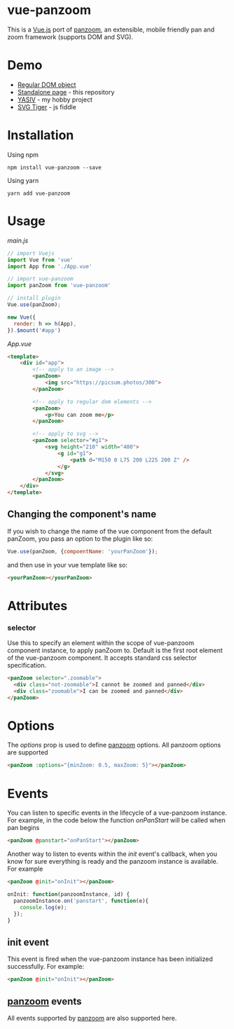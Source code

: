 # vue-panzoom

This is a [Vue.js](https://vuejs.org/) port of [panzoom](https://github.com/anvaka/panzoom), an extensible, mobile friendly pan and zoom framework (supports DOM and SVG).

# Demo

 * [Regular DOM object](https://anvaka.github.io/panzoom/demo/dom.html)
 * [Standalone page](https://anvaka.github.io/panzoom/demo/index.html) - this repository
 * [YASIV](http://www.yasiv.com/#/Search?q=algorithms&category=Books&lang=US) - my hobby project
 * [SVG Tiger](https://jsfiddle.net/uwxcmbyg/609/) - js fiddle

# Installation

Using npm

```
npm install vue-panzoom --save
```

Using yarn

```
yarn add vue-panzoom
```

# Usage

*main.js*
``` js
// import Vuejs
import Vue from 'vue'
import App from './App.vue'

// import vue-panzoom
import panZoom from 'vue-panzoom'

// install plugin
Vue.use(panZoom);

new Vue({
  render: h => h(App),
}).$mount('#app')
```

*App.vue*
``` html
<template>
    <div id="app">
        <!-- apply to an image -->
        <panZoom>
            <img src="https://picsum.photos/300">
        </panZoom>

        <!-- apply to regular dom elements -->
        <panZoom>
            <p>You can zoom me</p>
        </panZoom>

        <!-- apply to svg -->
        <panZoom selector="#g1">
            <svg height="210" width="400">
                <g id="g1">
                    <path d="M150 0 L75 200 L225 200 Z" />
                </g>
            </svg>
        </panZoom>
    </div>
</template>
```

## Changing the component's name

If you wish to change the name of the vue component from the default panZoom, you pass an option to the plugin like so:
``` js
Vue.use(panZoom, {compoentName: 'yourPanZoom'});
```

and then use in your vue template like so:
``` html
<yourPanZoom></yourPanZoom>
```

# Attributes
### selector
Use this to specify an element within the scope of vue-panzoom component instance, to apply panZoom to. Default is the first root element of the vue-panzoom component. It accepts standard css selector specification.
``` html
<panZoom selector=".zoomable">
  <div class="not-zoomable">I cannot be zoomed and panned</div>
  <div class="zoomable">I can be zoomed and panned</div>
</panZoom>
```

# Options
The *options* prop is used to define [panzoom](https://github.com/anvaka/panzoom) options. All panzoom options are supported
``` html
<panZoom :options="{minZoom: 0.5, maxZoom: 5}"></panZoom>
```

# Events
You can listen to specific events in the lifecycle of a vue-panzoom instance. For example, in the code below the function *onPanStart* will be called when pan begins
``` html
<panZoom @panstart="onPanStart"></panZoom>
```

Another way to listen to events within the *init* event's callback, when you know for sure everything is ready and the panzoom instance is available. For example
``` html
<panZoom @init="onInit"></panZoom>
```
``` js
onInit: function(panzoomInstance, id) {
  panzoomInstance.on('panstart', function(e){
    console.log(e);
  });
}
```

## init event
This event is fired when the vue-panzoom instance has been initialized successfully. For example:
``` html
<panZoom @init="onInit"></panZoom>
```

## [panzoom](https://github.com/anvaka/panzoom) events
All events supported by [panzoom](https://github.com/anvaka/panzoom) are also supported here.
